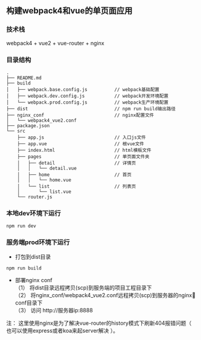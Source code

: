 ## 构建webpack4和vue的单页面应用
### 技术栈
webpack4 + vue2 + vue-router + nginx

### 目录结构
```
.
├── README.md
├── build
│   ├── webpack.base.config.js          // webpack基础配置
│   ├── webpack.dev.config.js           // webpack开发环境配置
│   └── webpack.prod.config.js          // webpack生产环境配置
├── dist                                // npm run build输出路径
├── nginx_conf                          // nginx配置文件
│   └── webpack4_vue2.conf
├── package.json
└── src             
    ├── app.js                          // 入口js文件
    ├── app.vue                         // 根vue文件
    ├── index.html                      // html模板文件
    ├── pages                           // 单页面文件夹
    │   ├── detail                      // 详情页
    │   │   └── detail.vue
    │   ├── home                        // 首页
    │   │   └── home.vue
    │   └── list                        // 列表页
    │       └── list.vue
    └── router.js

```

### 本地dev环境下运行
```
npm run dev

```
### 服务端prod环境下运行
* 打包到dist目录
```
npm run build

```
* 部署nginx conf<br/>
（1） 将dist目录远程拷贝(scp)到服务端的项目工程目录下<br/>
（2） 将nginx_conf/webpack4_vue2.conf远程拷贝(scp)到服务器的nginx conf目录下<br/>
（3） 访问 http://服务器ip:8888

注：
这里使用nginx是为了解决vue-router的history模式下刷新404报错问题（ 也可以使用express或者koa来起server解决 ）。
